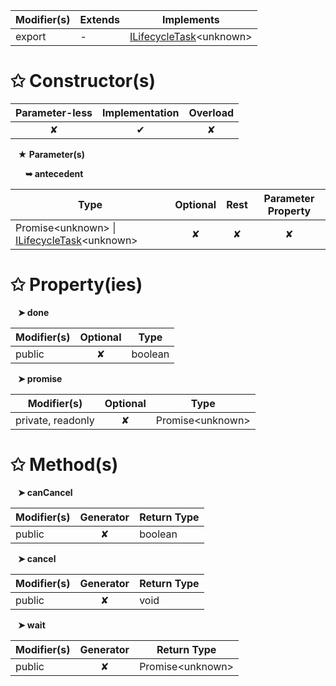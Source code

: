 | Modifier(s)                            | Extends                      | Implements                                    |
|----------------------------------------|------------------------------|-----------------------------------------------|
| export | - | [ILifecycleTask](/runtime/interface/lifecycle-task/ilifecycletask.md)&lt;unknown&gt; |

# &#10025; Constructor(s)

| Parameter-less                         | Implementation                          | Overload                          |
|:--------------------------------------:|:---------------------------------------:|:---------------------------------:|
| ✘ | ✔ | ✘ |

&nbsp;&nbsp; **&#9733; Parameter(s)**

&nbsp;&nbsp;&nbsp;&nbsp;&nbsp; **&#10149; antecedent**

| Type                        | Optional                           | Rest                          | Parameter Property                          |
|-----------------------------|:----------------------------------:|:-----------------------------:|:-------------------------------------------:|
| Promise&lt;unknown&gt; &#124; [ILifecycleTask](/runtime/interface/lifecycle-task/ilifecycletask.md)&lt;unknown&gt; | ✘  | ✘ | ✘ |

# &#10025; Property(ies)

&nbsp;&nbsp; **&#10148; done**

| Modifier(s)                               | Optional                           | Type                         |
|-------------------------------------------|:----------------------------------:|------------------------------|
| public | ✘ | boolean |

&nbsp;&nbsp; **&#10148; promise**

| Modifier(s)                               | Optional                           | Type                         |
|-------------------------------------------|:----------------------------------:|------------------------------|
| private, readonly | ✘ | Promise&lt;unknown&gt; |

# &#10025; Method(s)

&nbsp;&nbsp; **&#10148; canCancel**

| Modifier(s)                              | Generator                          | Return Type                       |
|------------------------------------------|:----------------------------------:|-----------------------------------|
| public | ✘ | boolean |

&nbsp;&nbsp; **&#10148; cancel**

| Modifier(s)                              | Generator                          | Return Type                       |
|------------------------------------------|:----------------------------------:|-----------------------------------|
| public | ✘ | void |

&nbsp;&nbsp; **&#10148; wait**

| Modifier(s)                              | Generator                          | Return Type                       |
|------------------------------------------|:----------------------------------:|-----------------------------------|
| public | ✘ | Promise&lt;unknown&gt; |